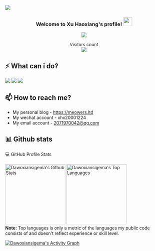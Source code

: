 ![](https://cdn.jsdelivr.net/gh/Dawoxiansigema/blog@1.4/images/indexbg/index-bg.jpg)

<h3 align="center">
  Welcome to Xu Haoxiang's profile!
  <img src="https://media.giphy.com/media/hvRJCLFzcasrR4ia7z/giphy.gif" width="28">
</h3>
<!-- Typing SVG by DenverCoder1 - https://github.com/DenverCoder1/readme-typing-svg -->
<p align="center">
  <a href="https://github.com/DenverCoder1/readme-typing-svg"><img src="https://readme-typing-svg.herokuapp.com/?lines=Welcome+to+my+profile;Gou+li+guo+jia+sheng+si+yi;Excited!;I+love+coding&font=JetBrains+Mono&center=true&width=440&height=45&color=f75c7e&vCenter=true&size=22"></a>
</p>

<p align="center"> 
  Visitors count<br>
  <img src="https://profile-counter.glitch.me/dawoxiansigema/count.svg" />
</p>

## ⚡ What can i do?
<p align="left"> 
  <img src="https://img.shields.io/badge/Forensic-important?style=for-the-badge" />
  <img src="https://img.shields.io/badge/Ctf-red?style=for-the-badge" />
  <img src="https://img.shields.io/badge/Gym-blue?style=for-the-badge" />
</p>

## 📫 How to reach me?
- My personal blog - https://meowers.ltd
- My wechat account - xhx20001224
- My email account - 2071970042@qq.com

## 📊 Github stats

<!-- https://github.com/anuraghazra/github-readme-stats -->

  <summary>💻 GitHub Profile Stats</summary>
  <br/>
    <a href="https://github.com/anuraghazra/github-readme-stats"><img alt="Dawoxiansigema's Github Stats" src="https://denvercoder1-github-readme-stats.vercel.app/api/?username=Dawoxiansigema&show_icons=true&count_private=true&theme=react&hide_border=true&bg_color=1F222E&title_color=F85D7F&icon_color=F8D866" height="192px"/></a>
  <a href="https://github.com/anuraghazra/github-readme-stats"><img alt="Dawoxiansigema's Top Languages" src="https://github-readme-stats.vercel.app/api/top-langs/?username=Dawoxiansigema&langs_count=8&layout=compact&theme=react&hide_border=true&bg_color=1F222E&title_color=F85D7F&icon_color=F8D866&hide=Jupyter%20Notebook" height="192px"/></a>
  <br/>
  <b>Note:</b> Top languages is only a metric of the languages my public code consists of and doesn't reflect experience or skill level.



<!-- https://github.com/jamesgeorge007/github-activity-readme -->

<!-- https://github.com/ashutosh00710/github-readme-activity-graph -->
<a href="https://github.com/ashutosh00710/github-readme-activity-graph"><img alt="Dawoxiansigema's Activity Graph" src="https://denvercoder1-activity-graph.herokuapp.com/graph/?username=Dawoxiansigema&bg_color=1F222E&color=F8D866&line=F85D7F&point=FFFFFF" /></a>
<!--
**Dawoxiansigema/Dawoxiansigema** is a ✨ _special_ ✨ repository because its `README.md` (this file) appears on your GitHub profile.

Here are some ideas to get you started:

- 🔭 I’m currently working on ... something
- 🌱 I’m currently learning ...
- 👯 I’m looking to collaborate on ...
- 🤔 I’m looking for help with ...
- 💬 Ask me about ...
- 📫 How to reach me: ...
- 😄 Pronouns: ...
- ⚡ Fun fact: ...
-->

